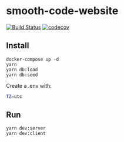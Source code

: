 # smooth-code-website

[![Build Status](https://travis-ci.org/smooth-code/website.svg?branch=master)](https://travis-ci.org/smooth-code/website)
[![codecov](https://codecov.io/gh/smooth-code/website/branch/master/graph/badge.svg)](https://codecov.io/gh/smooth-code/website)

## Install

```
docker-compose up -d
yarn
yarn db:load
yarn db:seed
```

Create a .env with:

```sh
TZ=utc
```

## Run

```
yarn dev:server
yarn dev:client
```
